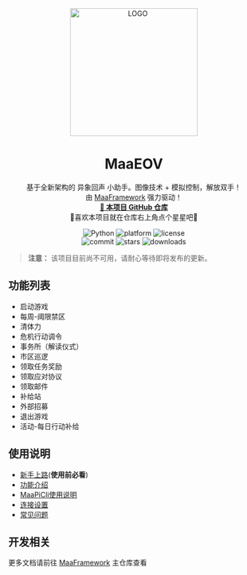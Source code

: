 <!-- markdownlint-disable MD033 MD041 -->
<div align="center">

<img alt="LOGO" src="https://github.com/user-attachments/assets/00326df5-dd8c-4c63-94ef-f1716555431a" width="256" height="256" />

# MaaEOV

基于全新架构的 异象回声 小助手。图像技术 + 模拟控制，解放双手！  
由 [MaaFramework](https://github.com/MaaXYZ/MaaFramework) 强力驱动！  
<a href="https://github.com/Tigerisu/MaaEOV" target="_blank" style="font-weight: bold;">🔗 本项目 GitHub 仓库</a><br>
🌟喜欢本项目就在仓库右上角点个星星吧🌟

</div>

<p align="center">
  <img alt="Python" src="https://img.shields.io/badge/Python-3776AB?logo=python&logoColor=white">
  <img alt="platform" src="https://img.shields.io/badge/platform-Windows%20%7C%20Linux%20%7C%20macOS-blueviolet">
  <img alt="license" src="https://img.shields.io/github/license/Tigerisu/MaaEOV">
  <br>
  <img alt="commit" src="https://img.shields.io/github/commit-activity/m/Tigerisu/MaaEOV">
  <img alt="stars" src="https://img.shields.io/github/stars/Tigerisu/MaaEOV?style=social">
  <img alt="downloads" src="https://img.shields.io/github/downloads/Tigerisu/MaaEOV/total?style=social">
  <!-- <a href="https://mirrorchyan.com/zh/projects?rid=M9A&source=m9agh-badge" target="_blank"><img alt="mirrorc" src="https://img.shields.io/badge/Mirror%E9%85%B1-%239af3f6?logo=countingworkspro&logoColor=4f46e5"></a> -->
</p>

<div align="center">

<!-- [English](./README_en.md) | [简体中文](./README.md) -->

</div>

> **注意：**
> 该项目目前尚不可用，请耐心等待即将发布的更新。

## 功能列表

- 启动游戏
- 每周-阈限禁区
- 清体力
- 危机行动调令
- 事务所（解读仪式）
- 市区巡逻
- 领取任务奖励
- 领取应对协议
- 领取邮件
- 补给站
- 外部招募
- 退出游戏
- 活动-每日行动补给

## 使用说明

- [新手上路](./docs/zh_cn/manual/新手上路.md)(**使用前必看**)
- [功能介绍](./docs/zh_cn/manual/功能介绍.md)
- [MaaPiCli使用说明](./docs/zh_cn/manual/MaaPiCli.md)
- [连接设置](./docs/zh_cn/manual/连接设置.md)
- [常见问题](./docs/zh_cn/manual/常见问题.md)
<!-- - [Mirror酱使用说明](./docs/zh_cn/manual/Mirror酱.md) -->

## 开发相关

<!-- - [开发前须知](./docs/zh_cn/develop/开发前须知.md)
- [项目结构](./docs/zh_cn/develop/项目结构.md)
- [interface.json编写](./docs/zh_cn/develop/interface.json编写.md)
- [Pipeline编写](./docs/zh_cn/develop/Pipeline编写.md)
- [Custom编写](./docs/zh_cn/develop/Custom编写.md)
- [Bug排查](./docs/zh_cn/develop/Bug排查.md)
- [项目重构](./docs/zh_cn/develop/项目重构.md)
- [外服适配](./docs/zh_cn/develop/外服适配.md)
- [文档编写](./docs/zh_cn/develop/文档编写.md) -->

更多文档请前往 [MaaFramework](https://github.com/MaaXYZ/MaaFramework) 主仓库查看

<!-- ## 鸣谢

本项目由 **[MaaFramework](https://github.com/MaaXYZ/MaaFramework)** 强力驱动！  
UI 由 [MFAAvalonia](https://github.com/SweetSmellFox/MFAAvalonia)、~~[MFW-CFA](https://github.com/overflow65537/MFW-PyQt6)~~、~~[MFAWPF](https://github.com/SweetSmellFox/MFAWPF)~~ 大力支持！

感谢以下开发者对本项目作出的贡献:

[![Contributors](https://contrib.rocks/image?repo=MAA1999/M9A&max=1000)](https://github.com/MAA1999/M9A/graphs/contributors)

## Join us

- M9A 交流群 QQ 群：175638678
- M9A 开发群 QQ 群：649344857
- MaaFramework 开发交流 QQ 群: 595990173 -->
